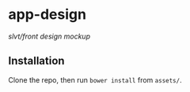 # app-design

*slvt/front design mockup*

## Installation

Clone the repo, then run `bower install` from `assets/`.

